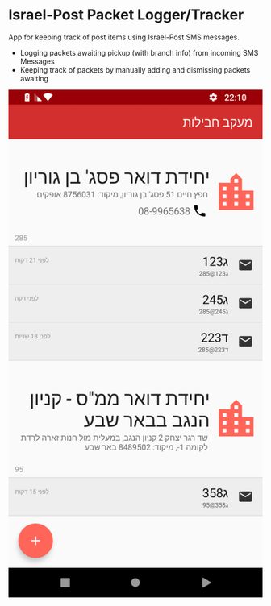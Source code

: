 # Israel-Post Packet Logger/Tracker 

App for keeping track of post items using Israel-Post SMS messages.

  - Logging packets awaiting pickup (with branch info) from incoming SMS Messages
  - Keeping track of packets by manually adding and dismissing packets awaiting 
  
 
<img src="https://raw.githubusercontent.com/gilmaimon/IsraelPost-Tracker/master/Screenshot_1543702248.png" width="auto" height="50%">

